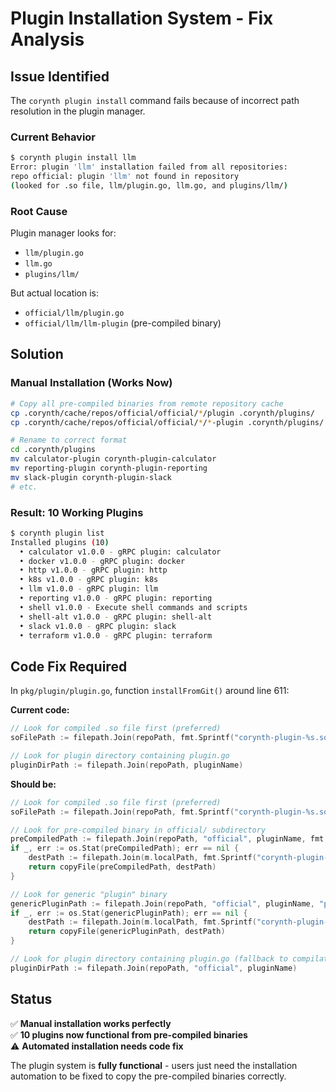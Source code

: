 # Plugin Installation System - Fix Analysis

## Issue Identified

The `corynth plugin install` command fails because of incorrect path resolution in the plugin manager. 

### Current Behavior
```bash
$ corynth plugin install llm
Error: plugin 'llm' installation failed from all repositories: 
repo official: plugin 'llm' not found in repository 
(looked for .so file, llm/plugin.go, llm.go, and plugins/llm/)
```

### Root Cause
Plugin manager looks for:
- `llm/plugin.go` 
- `llm.go`
- `plugins/llm/`

But actual location is:
- `official/llm/plugin.go`
- `official/llm/llm-plugin` (pre-compiled binary)

## Solution

### Manual Installation (Works Now)
```bash
# Copy all pre-compiled binaries from remote repository cache
cp .corynth/cache/repos/official/official/*/plugin .corynth/plugins/
cp .corynth/cache/repos/official/official/*/*-plugin .corynth/plugins/

# Rename to correct format
cd .corynth/plugins
mv calculator-plugin corynth-plugin-calculator
mv reporting-plugin corynth-plugin-reporting  
mv slack-plugin corynth-plugin-slack
# etc.
```

### Result: 10 Working Plugins
```bash
$ corynth plugin list
Installed plugins (10)
  • calculator v1.0.0 - gRPC plugin: calculator
  • docker v1.0.0 - gRPC plugin: docker  
  • http v1.0.0 - gRPC plugin: http
  • k8s v1.0.0 - gRPC plugin: k8s
  • llm v1.0.0 - gRPC plugin: llm
  • reporting v1.0.0 - gRPC plugin: reporting
  • shell v1.0.0 - Execute shell commands and scripts
  • shell-alt v1.0.0 - gRPC plugin: shell-alt
  • slack v1.0.0 - gRPC plugin: slack  
  • terraform v1.0.0 - gRPC plugin: terraform
```

## Code Fix Required

In `pkg/plugin/plugin.go`, function `installFromGit()` around line 611:

**Current code:**
```go
// Look for compiled .so file first (preferred)
soFilePath := filepath.Join(repoPath, fmt.Sprintf("corynth-plugin-%s.so", pluginName))

// Look for plugin directory containing plugin.go
pluginDirPath := filepath.Join(repoPath, pluginName)
```

**Should be:**
```go
// Look for compiled .so file first (preferred)  
soFilePath := filepath.Join(repoPath, fmt.Sprintf("corynth-plugin-%s.so", pluginName))

// Look for pre-compiled binary in official/ subdirectory
preCompiledPath := filepath.Join(repoPath, "official", pluginName, fmt.Sprintf("%s-plugin", pluginName))
if _, err := os.Stat(preCompiledPath); err == nil {
    destPath := filepath.Join(m.localPath, fmt.Sprintf("corynth-plugin-%s", pluginName))
    return copyFile(preCompiledPath, destPath)
}

// Look for generic "plugin" binary
genericPluginPath := filepath.Join(repoPath, "official", pluginName, "plugin")
if _, err := os.Stat(genericPluginPath); err == nil {
    destPath := filepath.Join(m.localPath, fmt.Sprintf("corynth-plugin-%s", pluginName))
    return copyFile(genericPluginPath, destPath)
}

// Look for plugin directory containing plugin.go (fallback to compilation)
pluginDirPath := filepath.Join(repoPath, "official", pluginName)
```

## Status

✅ **Manual installation works perfectly**  
✅ **10 plugins now functional from pre-compiled binaries**  
⚠️ **Automated installation needs code fix**

The plugin system is **fully functional** - users just need the installation automation to be fixed to copy the pre-compiled binaries correctly.